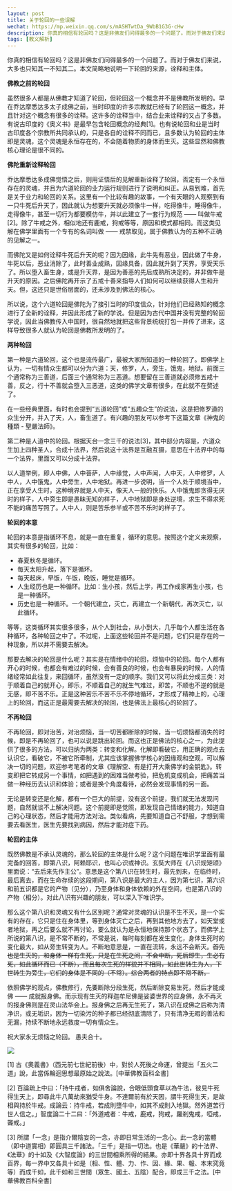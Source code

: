 ```yaml
---
layout: post
title: 关于轮回的一些误解
wechat: https://mp.weixin.qq.com/s/mASHTwtDa_9WbB1G3G-cHw
description: 你真的相信有轮回吗？这是非佛友们问得最多的一个问题了。而对于佛友们来说，大多也只知其一不知其二。本文简略地说明一下轮回的来源，诠释和主体。
tags: [教义解析]
---
```


你真的相信有轮回吗？这是非佛友们问得最多的一个问题了。而对于佛友们来说，大多也只知其一不知其二。本文简略地说明一下轮回的来源，诠释和主体。

**佛教之前的轮回**

虽然很多人都是从佛教才知道了轮回，但轮回这一个概念并不是佛教所发明的。早在乔达摩悉达多太子成佛之前，当时印度的许多宗教就已经有了轮回这一概念，并且针对这个概念有很多的诠释。这许多的诠释当中，结合业来诠释的又占了多数。有说古印度的《奥义书》是最早包含轮回概念的经典[1]。也有说轮回和业是当时古印度各个宗教所共同承认的，只是各自的诠释不同而已，且多数认为轮回的主体即是灵魂，这个灵魂是永恒存在的，不会随着物质的身体而生灭。这些显然和佛教核心理论是很不同的。

**佛陀重新诠释轮回**

乔达摩悉达多成佛觉悟之后，则用证悟后的见解重新诠释了轮回，否定有一个永恒存在的灵魂，并且为六道轮回的业力运行规则进行了说明和纠正。从易到难，首先是关于业力和轮回的关系。这里有一个比较有趣的故事，一个有天眼的人观察到有一只牛死后升天了，因此就认为想要升天就必须像牛一样，吃得像牛，睡得像牛，走得像牛，甚至一切行为都要模仿牛，并以此建立了一套行为规范 —— 叫做牛戒[2]。除了牛戒之外，相似地还有鹿戒，狗戒等等，原因和模式都相同。而这类见解在佛学里面有一个专有的名词叫做 —— 戒禁取见，属于佛教认为的五种不正确的见解之一。

而佛陀又是如何诠释牛死后升天的呢？因为因缘，此牛先有恶业，因此做了牛身，牛死以后，恶业消除了，此时善业成熟，因缘具备，因此就升到了天界，享受天乐了。所以堕入畜生身，或是升天界，是因为善恶的先后成熟所决定的，并非做牛是升天的原因。之后佛陀再开示了五戒十善来指导人们如何可以继续获得人生和升天。但，这还只是世俗层面的，还未涉及到佛法的核心。

所以说，这个六道轮回是佛陀为了接引当时的印度信众，针对他们已经熟知的概念进行了全新的诠释，并因此形成了新的学说。但是因为古代中国并没有完整的轮回学说，因此当佛教传入中国时，很自然地就把这些背景统统打包一并传了进来，这样导致很多人就认为轮回是佛教所发明的了。

**两种轮回**

第一种是六道轮回，这个也是流传最广，最被大家所知道的一种轮回了。即佛学上认为，一切有情众生都可以分为六道：天，修罗，人，旁生，饿鬼，地狱。前面三个通常称为三善道，后面三个通常称为三恶道。想要留在三善道就必须修五戒十善，反之，行十不善就会堕入三恶道，这类的佛学文章有很多，在此就不在赘述了。

在一些经典里面，有时也会提到“五道轮回”或“五趣众生”的说法，这是把修罗道的众生分开，并入了天，人，畜生道了。有兴趣的朋友可以参考下这篇文章《神鬼的種類 - 聖嚴法師》。

第二种是人道中的轮回。根据天台一念三千的说法[3]，其中部分内容是，六道众生加上四种圣人，合成十法界，然后说这十法界是互融互摄，意思在十法界中的每一个法界，里面又可以分成十法界。

以人道举例，即人中佛，人中菩萨，人中缘觉，人中声闻，人中天，人中修罗，人中人，人中饿鬼，人中旁生，人中地狱。再进一步说明，当一个人处于顺境当中，正在享受人生时，这种境界就是人中天，像天人一般的快乐。人中饿鬼即贪得无厌时的样子，人中旁生即是愚昧无知的样子，人中地狱即是身处逆境，求生不得求死不能的痛苦写照了。人中人，则是苦乐参半或不苦不乐时的样子了。

**轮回的本意**

轮回的本意是指循环不息，就是一直在重复，循环的意思。按照这个定义来观察，其实有很多的轮回，比如：
* 春夏秋冬是循环。
* 每天太阳升起，落下是循环。
* 每天起床，早饭，午饭，晚饭，睡觉是循环。
* 人生经历也是一种循环。比如：生小孩，然后上学，再工作成家再生小孩，也是一种循环。
* 历史也是一种循环。一个朝代建立，灭亡，再建立一个新朝代，再次灭亡，以此循环。

等等，这类循环其实很多很多，从个人到社会，从小到大，几乎每个人都生活在各种循环，各种轮回之中了。不过呢，上面这些轮回并不是问题，它们只是存在的一种现象，所以并不需要去解决。

那要去解决的轮回是什么呢？其实是在情绪中的轮回，烦恼中的轮回。每个人都有开心的时候，也都会有难过的时候，会有善良的时候，也会有暴戾的时候，人的情绪经常如此往复，来回循环，虽然没有一定的顺序。我们又可以将此分成三类：对于顺着自己的就开心，即乐，不顺着自己的就生气难过，即苦，不顺也不逆的就是无感，即不苦不乐。正是这种苦乐不苦不乐不停地循环，才形成了精神上的，心理上的轮回，而这正是最需要去解决的轮回，也是佛法上最核心的轮回了。

**不再轮回**

不再轮回，即对治苦，对治烦恼，当一切苦都断除的时候，当一切烦恼都消失的时候，即是不再轮回了，也可以说是跳出轮回。而这也正是佛法的核心之一，为此提供了很多的方法，可以归纳为两类：转变和化解。化解即看破它，用正确的观点去认识它，看破它，不被它所牵制，尤其应该掌握佛学核心的因缘观和空观，可以解决一切的问题，欢迎参考笔者的文章《理解空、有是打开大乘佛学的金钥匙》。转变即把它转成另一个事情，如把遇到的困难当做考验，把危机变成机会，把痛苦当做一种经历去认识和体验；或者是换个角度看待，必然会发现事情的另一面。

无论是转变还是化解，都有一个巨大的前提，没有这个前提，我们就无法发现问题，自然就谈不上解决问题。这个前提即是觉照，即发现自己情绪的能力，知道自己的心理状态，然后才能用方法对治。类似看病，先要知道自己不舒服，才想到需要去看医生，医生先要找到病因，然后才能对症下药。

**轮回的主体**

既然佛教是不承认灵魂的，那么轮回的主体是什么呢？这个问题在唯识学里面有最完备的回答，即第八识，阿赖耶识，也叫心识或神识。玄奘大师在《八识规矩颂》里面说：“去后来先作主公”。意思是这个第八识在转生时，最先到来，在临终时，最后离去，而在生命存续的这段期间，第八识是最大的主人，因为第七识，第六识和前五识都是它的产物（见分），乃至身体和身体依赖的外在空间，也是第八识的产物（相分）。对此八识有兴趣的朋友，可以深入下唯识学。

那么这个第八识和灵魂又有什么区别呢？通常对灵魂的认识是不生不灭，是一个实有的存在，它只是住在身体里，等到身体灭亡之后，再到其他地方去了，如天堂或者地狱，再之后要么就不再讨论，要么就认为是永恒地保持那个状态了。而佛学上所说的第八识，是不常不断的，不常是说，每时每刻都在发生变化，身体生死时的变化最大，如从旁生转变为人。不断地意思是，一直在流转，永远不会断灭。~~首先也是生灭的，和身体一样有生死，只是在生死之间，不会中断，死后即生，生必有死，如此循环而已（不断），而且每次生死的样貌并不相同，如此世转生为人，下世转生为旁生，它们的身体是不同的（不常）。综合两者的特点即不常不断。~~

依照佛学的观点，佛教修行，先要断除分段生死，然后断除变易生死，然后才能成佛 —— 成就报身佛。而示现有生灭的释迦牟尼佛是娑婆世界的应身佛，永不再灭的报身佛则是在灵山法华会上。报身佛之后再无生死了，第八识在成佛之后称为清净识，或无垢识，因为一切染污的种子都已经彻底清除了，只有清净无暇的善法和无漏，持续不断地永远救度一切有情众生。

祝大家永无烦恼之轮回。
愚夫合十。

![](../images/2022-05-14-16-08-55.png)

[1] 古《奧義書》（西元前七世紀前後）中，對於人死後之命運，曾提出「五火二道」說，此當係輪迴思想最原始之說法。[中華佛教百科全書]

[2] 百論疏上中曰：「持牛戒者，如俱舍論說，合眼低頭食草以為牛法，彼見牛死得生天上，即尋此牛八萬劫來猶受牛身。不達爾前有於天因，謂牛死得生天，是故相與持於牛戒。成論云：持牛戒，若成則墮牛中，如其不成則入地獄。然外道苦行世人信之。」智度論二十二曰：「外道戒者：牛戒，鹿戒，狗戒，羅剎鬼戒，啞戒，聾戒。」

[3] 所謂「一念」是指介爾陰妄的一念，亦即日常生活的一念心。此一念的當體（即中道實相）即圓具三千諸法。「三千」是指一切法。也是《華嚴》的十法界、《法華》的十如及《大智度論》的三世間相乘所得的結果。亦即十界各具十界而成百界，每一界中又各具十如是（相、性、體、力、作、因、緣、果、報、本末究竟等）而成千如，此千如和三世間（眾生、國土、五陰）配合，即成三千之法。[中華佛教百科全書]

